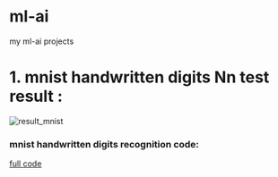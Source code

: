 # ml-ai
my ml-ai projects

# 1. mnist handwritten digits Nn test result :
![result_mnist](https://github.com/user-attachments/assets/9f7b6190-b67e-4c2a-b5bd-87c18eb36b7a)
### mnist handwritten digits recognition code:
[full code](https://github.com/4rem3s/ml-ai/blob/main/mnist-digits-nn.py)
